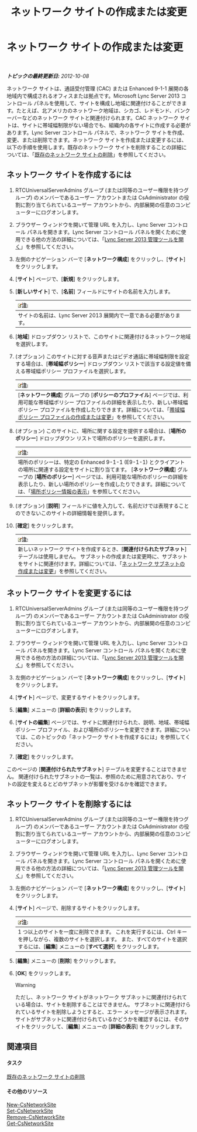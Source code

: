 ﻿---
title: ネットワーク サイトの作成または変更
TOCTitle: ネットワーク サイトの作成または変更
ms:assetid: 358aa08a-c5bc-45fc-8017-19e6202f88c5
ms:mtpsurl: https://technet.microsoft.com/ja-jp/library/Gg520975(v=OCS.15)
ms:contentKeyID: 48271726
ms.date: 05/19/2016
mtps_version: v=OCS.15
ms.translationtype: HT
---

# ネットワーク サイトの作成または変更

 

_**トピックの最終更新日:** 2012-10-08_

ネットワーク サイトは、通話受付管理 (CAC) または Enhanced 9-1-1 展開の各地域内で構成されるオフィスまたは拠点です。Microsoft Lync Server 2013 コントロール パネルを使用して、サイトを構成し地域に関連付けることができます。たとえば、北アメリカのネットワーク地域は、シカゴ、レドモンド、バンクーバーなどのネットワーク サイトと関連付けられます。CAC ネットワーク サイトは、サイトに帯域幅制限がない場合でも、組織内の各サイトに作成する必要があります。Lync Server コントロール パネルで、ネットワーク サイトを作成、変更、または削除できます。ネットワーク サイトを作成または変更するには、以下の手順を使用します。既存のネットワーク サイトを削除することの詳細については、「[既存のネットワーク サイトの削除](lync-server-2013-deleting-an-existing-network-site.md)」を参照してください。

## ネットワーク サイトを作成するには

1.  RTCUniversalServerAdmins グループ (または同等のユーザー権限を持つグループ) のメンバーであるユーザー アカウントまたは CsAdministrator の役割に割り当てられているユーザー アカウントから、内部展開の任意のコンピューターにログオンします。

2.  ブラウザー ウィンドウを開いて管理 URL を入力し、Lync Server コントロール パネルを開きます。Lync Server コントロール パネルを開くために使用できる他の方法の詳細については、「[Lync Server 2013 管理ツールを開く](lync-server-2013-open-lync-server-administrative-tools.md)」を参照してください。

3.  左側のナビゲーション バーで \[**ネットワーク構成**\] をクリックし、\[**サイト**\] をクリックします。

4.  \[**サイト**\] ページで、\[**新規**\] をクリックします。

5.  \[**新しいサイト**\] で、\[**名前**\] フィールドにサイトの名前を入力します。
    
    <table>
    <thead>
    <tr class="header">
    <th><img src="images/Gg412781.note(OCS.15).gif" title="note" alt="note" />注:</th>
    </tr>
    </thead>
    <tbody>
    <tr class="odd">
    <td>サイトの名前は、Lync Server 2013 展開内で一意である必要があります。</td>
    </tr>
    </tbody>
    </table>


6.  \[**地域**\] ドロップダウン リストで、このサイトに関連付けるネットワーク地域を選択します。

7.  (オプション) このサイトに対する音声またはビデオ通話に帯域幅制限を設定する場合は、\[**帯域幅ポリシー**\] ドロップダウン リストで該当する設定値を備える帯域幅ポリシー プロファイルを選択します。
    
    <table>
    <thead>
    <tr class="header">
    <th><img src="images/Gg412781.note(OCS.15).gif" title="note" alt="note" />注:</th>
    </tr>
    </thead>
    <tbody>
    <tr class="odd">
    <td>[<strong>ネットワーク構成</strong>] グループの [<strong>ポリシーのプロファイル</strong>] ページでは、利用可能な帯域幅ポリシー プロファイルの詳細を表示したり、新しい帯域幅ポリシー プロファイルを作成したりできます。詳細については、「<a href="lync-server-2013-creating-or-modifying-bandwidth-policy-profiles.md">帯域幅ポリシー プロファイルの作成または変更</a>」を参照してください。</td>
    </tr>
    </tbody>
    </table>


8.  (オプション) このサイトに、場所に関する設定を提供する場合は、\[**場所のポリシー**\] ドロップダウン リストで場所のポリシーを選択します。
    
    <table>
    <thead>
    <tr class="header">
    <th><img src="images/Gg412781.note(OCS.15).gif" title="note" alt="note" />注:</th>
    </tr>
    </thead>
    <tbody>
    <tr class="odd">
    <td>場所のポリシーは、特定の Enhanced 9-1-1 (E9-1-1) とクライアントの場所に関連する設定をサイトに割り当てます。 [<strong>ネットワーク構成</strong>] グループの [<strong>場所のポリシー</strong>] ページでは、利用可能な場所のポリシーの詳細を表示したり、新しい場所のポリシーを作成したりできます。詳細については、「<a href="lync-server-2013-viewing-location-policy-information.md">場所ポリシー情報の表示</a>」を参照してください。</td>
    </tr>
    </tbody>
    </table>


9.  (オプション) \[**説明**\] フィールドに値を入力して、名前だけでは表現することのできないこのサイトの詳細情報を提供します。

10. \[**確定**\] をクリックします。
    
    <table>
    <thead>
    <tr class="header">
    <th><img src="images/Gg412781.note(OCS.15).gif" title="note" alt="note" />注:</th>
    </tr>
    </thead>
    <tbody>
    <tr class="odd">
    <td>新しいネットワーク サイトを作成するとき、[<strong>関連付けられたサブネット</strong>] テーブルは使用しません。 サブネットの作成または変更時に、サブネットをサイトに関連付けます。詳細については、「<a href="lync-server-2013-create-or-modify-network-subnets.md">ネットワーク サブネットの作成または変更</a>」を参照してください。</td>
    </tr>
    </tbody>
    </table>


## ネットワーク サイトを変更するには

1.  RTCUniversalServerAdmins グループ (または同等のユーザー権限を持つグループ) のメンバーであるユーザー アカウントまたは CsAdministrator の役割に割り当てられているユーザー アカウントから、内部展開の任意のコンピューターにログオンします。

2.  ブラウザー ウィンドウを開いて管理 URL を入力し、Lync Server コントロール パネルを開きます。Lync Server コントロール パネルを開くために使用できる他の方法の詳細については、「[Lync Server 2013 管理ツールを開く](lync-server-2013-open-lync-server-administrative-tools.md)」を参照してください。

3.  左側のナビゲーション バーで \[**ネットワーク構成**\] をクリックし、\[**サイト**\] をクリックします。

4.  \[**サイト**\] ページで、変更するサイトをクリックします。

5.  \[**編集**\] メニューの \[**詳細の表示**\] をクリックします。

6.  \[**サイトの編集**\] ページでは、サイトに関連付けられた、説明、地域、帯域幅ポリシー プロファイル、および場所のポリシーを変更できます。詳細については、このトピックの「ネットワーク サイトを作成するには」を参照してください。

7.  \[**確定**\] をクリックします。

このページの \[**関連付けられたサブネット**\] テーブルを変更することはできません。 関連付けられたサブネットの一覧は、参照のために用意されており、サイトの設定を変えるとどのサブネットが影響を受けるかを確認できます。

## ネットワーク サイトを削除するには

1.  RTCUniversalServerAdmins グループ (または同等のユーザー権限を持つグループ) のメンバーであるユーザー アカウントまたは CsAdministrator の役割に割り当てられているユーザー アカウントから、内部展開の任意のコンピューターにログオンします。

2.  ブラウザー ウィンドウを開いて管理 URL を入力し、Lync Server コントロール パネルを開きます。Lync Server コントロール パネルを開くために使用できる他の方法の詳細については、「[Lync Server 2013 管理ツールを開く](lync-server-2013-open-lync-server-administrative-tools.md)」を参照してください。

3.  左側のナビゲーション バーで \[**ネットワーク構成**\] をクリックし、\[**サイト**\] をクリックします。

4.  \[**サイト**\] ページで、削除するサイトをクリックします。
    
    <table>
    <thead>
    <tr class="header">
    <th><img src="images/Gg412781.note(OCS.15).gif" title="note" alt="note" />注:</th>
    </tr>
    </thead>
    <tbody>
    <tr class="odd">
    <td>1 つ以上のサイトを一度に削除できます。 これを実行するには、Ctrl キーを押しながら、複数のサイトを選択します。 また、すべてのサイトを選択するには、[<strong>編集</strong>] メニューの [<strong>すべて選択</strong>] をクリックします。</td>
    </tr>
    </tbody>
    </table>


5.  \[**編集**\] メニューの \[**削除**\] をクリックします。

6.  \[**OK**\] をクリックします。
    

    > [!WARNING]
    > ただし、ネットワーク サイトがネットワーク サブネットに関連付けられている場合は、サイトを削除することはできません。 サブネットに関連付けられているサイトを削除しようとすると、エラー メッセージが表示されます。 サイトがサブネットに関連付けられているかどうかを確認するには、そのサイトをクリックして、[<STRONG>編集</STRONG>] メニューの [<STRONG>詳細の表示</STRONG>] をクリックします。



## 関連項目

#### タスク

[既存のネットワーク サイトの削除](lync-server-2013-deleting-an-existing-network-site.md)  

#### その他のリソース

[New-CsNetworkSite](new-csnetworksite.md)  
[Set-CsNetworkSite](set-csnetworksite.md)  
[Remove-CsNetworkSite](remove-csnetworksite.md)  
[Get-CsNetworkSite](get-csnetworksite.md)

